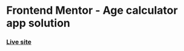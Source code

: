 # Frontend Mentor - Age calculator app solution
### [Live site](https://deft-piroshki-4e8d40.netlify.app/)
